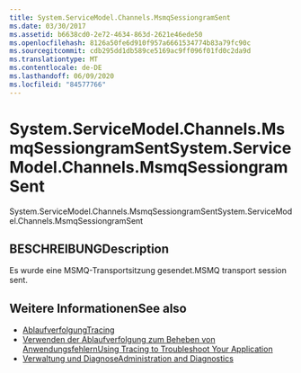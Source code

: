 ```yaml
---
title: System.ServiceModel.Channels.MsmqSessiongramSent
ms.date: 03/30/2017
ms.assetid: b6638cd0-2e72-4634-863d-2621e46ede50
ms.openlocfilehash: 8126a50fe6d910f957a6661534774b83a79fc90c
ms.sourcegitcommit: cdb295dd1db589ce5169ac9ff096f01fd0c2da9d
ms.translationtype: MT
ms.contentlocale: de-DE
ms.lasthandoff: 06/09/2020
ms.locfileid: "84577766"
---
```

# <a name="systemservicemodelchannelsmsmqsessiongramsent"></a><span data-ttu-id="c5444-102">System.ServiceModel.Channels.MsmqSessiongramSent</span><span class="sxs-lookup"><span data-stu-id="c5444-102">System.ServiceModel.Channels.MsmqSessiongramSent</span></span>
<span data-ttu-id="c5444-103">System.ServiceModel.Channels.MsmqSessiongramSent</span><span class="sxs-lookup"><span data-stu-id="c5444-103">System.ServiceModel.Channels.MsmqSessiongramSent</span></span>  
  
## <a name="description"></a><span data-ttu-id="c5444-104">BESCHREIBUNG</span><span class="sxs-lookup"><span data-stu-id="c5444-104">Description</span></span>  
 <span data-ttu-id="c5444-105">Es wurde eine MSMQ-Transportsitzung gesendet.</span><span class="sxs-lookup"><span data-stu-id="c5444-105">MSMQ transport session sent.</span></span>  
  
## <a name="see-also"></a><span data-ttu-id="c5444-106">Weitere Informationen</span><span class="sxs-lookup"><span data-stu-id="c5444-106">See also</span></span>

- [<span data-ttu-id="c5444-107">Ablaufverfolgung</span><span class="sxs-lookup"><span data-stu-id="c5444-107">Tracing</span></span>](index.md)
- [<span data-ttu-id="c5444-108">Verwenden der Ablaufverfolgung zum Beheben von Anwendungsfehlern</span><span class="sxs-lookup"><span data-stu-id="c5444-108">Using Tracing to Troubleshoot Your Application</span></span>](using-tracing-to-troubleshoot-your-application.md)
- [<span data-ttu-id="c5444-109">Verwaltung und Diagnose</span><span class="sxs-lookup"><span data-stu-id="c5444-109">Administration and Diagnostics</span></span>](../index.md)
